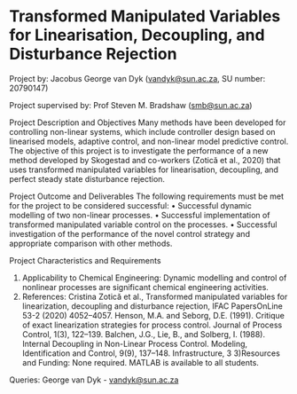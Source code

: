 # Transformed Manipulated Variables for Linearisation, Decoupling, and Disturbance Rejection

Project by: Jacobus George van Dyk (vandyk@sun.ac.za, SU number: 20790147)

Project supervised by: Prof Steven M. Bradshaw (smb@sun.ac.za)

Project Description and Objectives
Many methods have been developed for controlling non-linear systems, which include controller design based on linearised models, adaptive control, and non-linear model predictive control. The objective of this project is to investigate the performance of a new method developed by Skogestad and co-workers (Zotică et al., 2020) that uses transformed manipulated variables for linearisation, decoupling, and perfect steady state disturbance rejection.

Project Outcome and Deliverables
The following requirements must be met for the project to be considered successful:
• Successful dynamic modelling of two non-linear processes.
• Successful implementation of transformed manipulated variable control on the processes.
• Successful investigation of the performance of the novel control strategy and appropriate comparison with other methods.

Project Characteristics and Requirements 
1) Applicability to Chemical Engineering:
Dynamic modelling and control of nonlinear processes are significant chemical engineering activities. 
2) References:
Cristina Zotică et al., Transformed manipulated variables for linearization, decoupling and disturbance rejection, IFAC PapersOnLine 53-2 (2020) 4052–4057.
Henson, M.A. and Seborg, D.E. (1991). Critique of exact linearization strategies for process control. Journal of Process Control, 1(3), 122–139.
Balchen, J.G., Lie, B., and Solberg, I. (1988). Internal Decoupling in Non-Linear Process Control. Modeling, Identification and Control, 9(9), 137–148. Infrastructure, 3 3)Resources and Funding:
None required. MATLAB is available to all students.

Queries:
George van Dyk - vandyk@sun.ac.za
